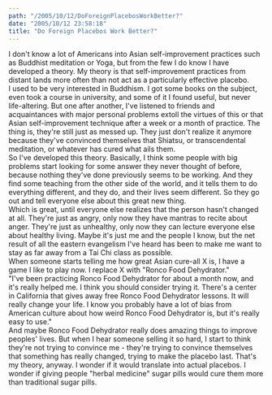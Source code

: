 ```yaml
---
path: "/2005/10/12/DoForeignPlacebosWorkBetter?" 
date: "2005/10/12 23:58:18" 
title: "Do Foreign Placebos Work Better?" 
---
```

I don't know a lot of Americans into Asian self-improvement practices such as Buddhist meditation or Yoga, but from the few I do know I have developed a theory. My theory is that self-improvement practices from distant lands more often than not act as a particularly effective placebo.<br>I used to be very interested in Buddhism. I got some books on the subject, even took a course in university, and some of it I found useful, but never life-altering. But one after another, I've listened to friends and acquaintances with major personal problems extoll the virtues of this or that Asian self-improvement technique after a week or a month of practice. The thing is, they're still just as messed up. They just don't realize it anymore because they've convinced themselves that Shiatsu, or transcendental meditation, or whatever has cured what ails them.<br>So I've developed this theory. Basically, I think some people with big problems start looking for some answer they never thought of before, because nothing they've done previously seems to be working. And they find some teaching from the other side of the world, and it tells them to do everything different, and they do, and their lives seem different. So they go out and tell everyone else about this great new thing.<br>Which is great, until everyone else realizes that the person hasn't changed at all. They're just as angry, only now they have mantras to recite about anger. They're just as unhealthy, only now they can lecture everyone else about healthy living. Maybe it's just me and the people I know, but the net result of all the eastern evangelism I've heard has been to make me want to stay as far away from a Tai Chi class as possible.<br>When someone starts telling me how great Asian cure-all X is, I have a game I like to play now. I replace X with "Ronco Food Dehydrator."<br>"I've been practicing Ronco Food Dehydrator for about a month now, and it's really helped me. I think you should consider trying it. There's a center in California that gives away free Ronco Food Dehydrator lessons. It will really change your life. I know you probably have a lot of bias from American culture about how weird Ronco Food Dehydrator is, but it's really easy to use."<br>And maybe Ronco Food Dehydrator really does amazing things to improve peoples' lives. But when I hear someone selling it so hard, I start to think they're not trying to convince me - they're trying to convince themselves that something has really changed, trying to make the placebo last. That's my theory, anyway. I wonder if it would translate into actual placebos. I wonder if giving people "herbal medicine" sugar pills would cure them more than traditional sugar pills.